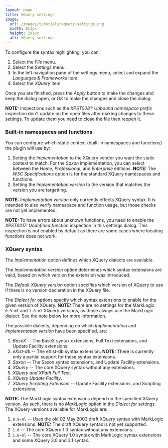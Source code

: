 ```yaml
---
layout: page
title: XQuery settings
image:
  url: /images/tutorials/xquery-settings.png
  width: 811px
  height: 291px
  alt: XQuery settings
---
```


To configure the syntax highlighting, you can:

1.  Select the *File* menu.
1.  Select the *Settings* menu.
1.  In the left navigation pane of the settings menu, select and expand the
    *Languages & Frameworks* item.
1.  Select the *XQuery* item.

Once you are finished, press the *Apply* button to make the changes and keep
the dialog open, or *OK* to make the changes and close the dialog.

__NOTE:__ Inspections such as the *XPST0081: Unbound namespace prefix* inspection
don't update on the open files after making changes to these settings. To update
them you need to close the file then reopen it.

### Built-in namespaces and functions

You can configure which static context (built-in namespaces and functions) the
plugin will use by:
1.  Setting the *Implementation* to the XQuery vendor you want the static context
    to match. For the *Saxon* implementation, you can select between the *Home*,
    *Professional*, and *Enterprise* editions. __NOTE:__ The *W3C Specifications*
    option is for the standard XQuery namespaces and functions.
1.  Setting the *Implementation version* to the version that matches the version
    you are targetting.

__NOTE:__ *Implementation version* only currently effects XQuery syntax. It is
intended to also verify namespace and function usage, but those checks are not
yet implemented.

__NOTE:__ To have errors about unknown functions, you need to enable the
*XPST0017: Undefined function* inspection in this settings dialog. This inspection
is not enabled by default as there are some cases where locating functions does
not work.

### XQuery syntax
The *Implementation* option defines which XQuery dialects are available.

The *Implementation version* option determines which syntax extensions are valid,
based on which version the extension was introduced.

The *Default XQuery version* option specifies which version of XQuery to use if
there is no version declaration in the XQuery file.

The *Dialect for* options specify which syntax extensions to enable for the given
version of XQuery. __NOTE:__ There are no settings for the MarkLogic `0.9-ml` and
`1.0-ml` XQuery versions, as those always use the MarkLogic dialect. See the note
below for more information.

The possible dialects, depending on which *Implementation* and *Implementation
version* have been specified, are:
1.  *BaseX* -- The BaseX syntax extensions, Full Text extensions, and Update
    Facility extensions.
1.  *eXist-db* -- The eXist-db syntax extension. __NOTE:__ There is currently
    only a partial support for these syntax extensions.
1.  *Saxon* -- The Saxon syntax extensions, and Update Facility extensions.
1.  *XQuery* -- The core XQuery syntax without any extensions.
1.  *XQuery and XPath Full Text*.
1.  *XQuery Update Facility*.
1.  *XQuery Scripting Extension* -- Update Facility extensions, and Scripting
    extensions.

__NOTE:__ The MarkLogic syntax extensions depend on the specified XQuery version.
As such, there is no *MarkLogic* option in the *Dialect for* settings. The XQuery
versions available for MarkLogic are:
1.  `0.9-ml` -- Uses the old 02 May 2003 draft XQuery syntax with MarkLogic
    extensions. __NOTE:__ The draft XQuery syntax is not yet supported.
1.  `1.0` -- The core XQuery 1.0 syntax without any extensions.
1.  `1.0-ml` -- The core XQuery 1.0 syntax with MarkLogic syntax extensions and
    some XQuery 3.0 and 3.1 syntax.
